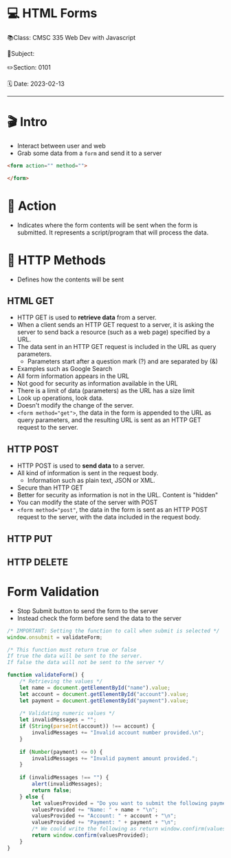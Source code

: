 # 💻 HTML Forms


📚Class: CMSC 335 Web Dev with Javascript

📘Subject: <a href="https://github.com/lamula21/cheat-sheets/blob/main/"></a>

✏️Section: 0101

🗓️ Date: 2023-02-13

---

# 🎬 Intro 
- Interact between user and web
- Grab some data from a `form` and send it to a server
```html
<form action="" method="">

</form>
```

# 🏃 Action
- Indicates where the form contents will be sent when the form is submitted. It represents a script/program that will process the data.

#  💨 HTTP Methods
- Defines how the contents will be sent

## HTML GET
- HTTP GET is used to **retrieve data** from a server. 
- When a client sends an HTTP GET request to a server, it is asking the server to send back a resource (such as a web page) specified by a URL. 
- The data sent in an HTTP GET request is included in the URL as query parameters.
	- Parameters start after a question mark (?) and are separated by (&)
- Examples such as Google Search
- All form information appears in the URL
- Not good for security as information available in the URL
- There is a limit of data (parameters) as the URL has a size limit
- Look up operations, look data. 
- Doesn't modify the change of the server.
- `<form method="get">`, the data in the form is appended to the URL as query parameters, and the resulting URL is sent as an HTTP GET request to the server.

## HTTP POST
- HTTP POST is used to **send data** to a server.
- All kind of information is sent in the request body. 
	- Information such as plain text, JSON or XML.
- Secure than HTTP GET
- Better for security as information is not in the URL. Content is "hidden"
- You can modify the state of the server with POST
- `<form method="post"`, the data in the form is sent as an HTTP POST request to the server, with the data included in the request body.

## HTTP PUT

## HTTP DELETE

# Form Validation
- Stop Submit button to send the form to the server
- Instead check the form before send the data to the server
```js
/* IMPORTANT: Setting the function to call when submit is selected */
window.onsubmit = validateForm;

/* This function must return true or false
If true the data will be sent to the server.
If false the data will not be sent to the server */

function validateForm() {
	/* Retrieving the values */
	let name = document.getElementById("name").value;
	let account = document.getElementById("account").value;
	let payment = document.getElementById("payment").value;
	
	/* Validating numeric values */
	let invalidMessages = "";
	if (String(parseInt(account)) !== account) {
		invalidMessages += "Invalid account number provided.\n";
	}
	
	if (Number(payment) <= 0) {
		invalidMessages += "Invalid payment amount provided.";
	}
	
	if (invalidMessages !== "") {
		alert(invalidMessages);
		return false;
	} else {
		let valuesProvided = "Do you want to submit the following payment?\n";
		valuesProvided += "Name: " + name + "\n";
		valuesProvided += "Account: " + account + "\n";
		valuesProvided += "Payment: " + payment + "\n";
		/* We could write the following as return window.confirm(valuesProvided) */
		return window.confirm(valuesProvided);
	}
}
```